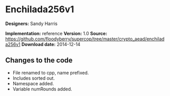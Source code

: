 # Enchilada256v1

**Designers:** Sandy Harris

**Implementation:** reference
**Version:** 1.0
**Source:** https://github.com/floodyberry/supercop/tree/master/crypto_aead/enchilada256v1
**Download date:** 2014-12-14

## Changes to the code

* File renamed to cpp, name prefixed.
* Includes sorted out.
* Namespace added.
* Variable numRounds added.

